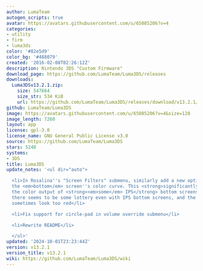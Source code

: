 ```yaml
---
author: LumaTeam
autogen_scripts: true
avatar: https://avatars.githubusercontent.com/u/65085206?v=4
categories:
- utility
- firm
- luma3ds
color: '#82e5d9'
color_bg: '#488079'
created: '2016-02-08T02:26:12Z'
description: Nintendo 3DS "Custom Firmware"
download_page: https://github.com/LumaTeam/Luma3DS/releases
downloads:
  Luma3DSv13.2.1.zip:
    size: 547664
    size_str: 534 KiB
    url: https://github.com/LumaTeam/Luma3DS/releases/download/v13.2.1/Luma3DSv13.2.1.zip
github: LumaTeam/Luma3DS
image: https://avatars.githubusercontent.com/u/65085206?v=4&size=128
image_length: 7260
layout: app
license: gpl-3.0
license_name: GNU General Public License v3.0
source: https://github.com/LumaTeam/Luma3DS
stars: 5240
systems:
- 3DS
title: Luma3DS
update_notes: '<ul dir="auto">

  <li>In Rosalina''s "Screen Filters" submenu, similarly add a new option to "fix"
  the <em>bottom</em> screen''s color curve. This <strong>significantly</strong> improves
  the color output of <strong><em>some</em> IPS</strong> bottom screens. However,
  there seems to be some lottery even with IPS bottom screens, and the result might
  sometimes look too red</li>

  <li>Fix support for circle-pad in volume override submenu</li>

  <li>Rewrite README</li>

  </ul>'
updated: '2024-10-01T23:23:44Z'
version: v13.2.1
version_title: v13.2.1
wiki: https://github.com/LumaTeam/Luma3DS/wiki
---
```

